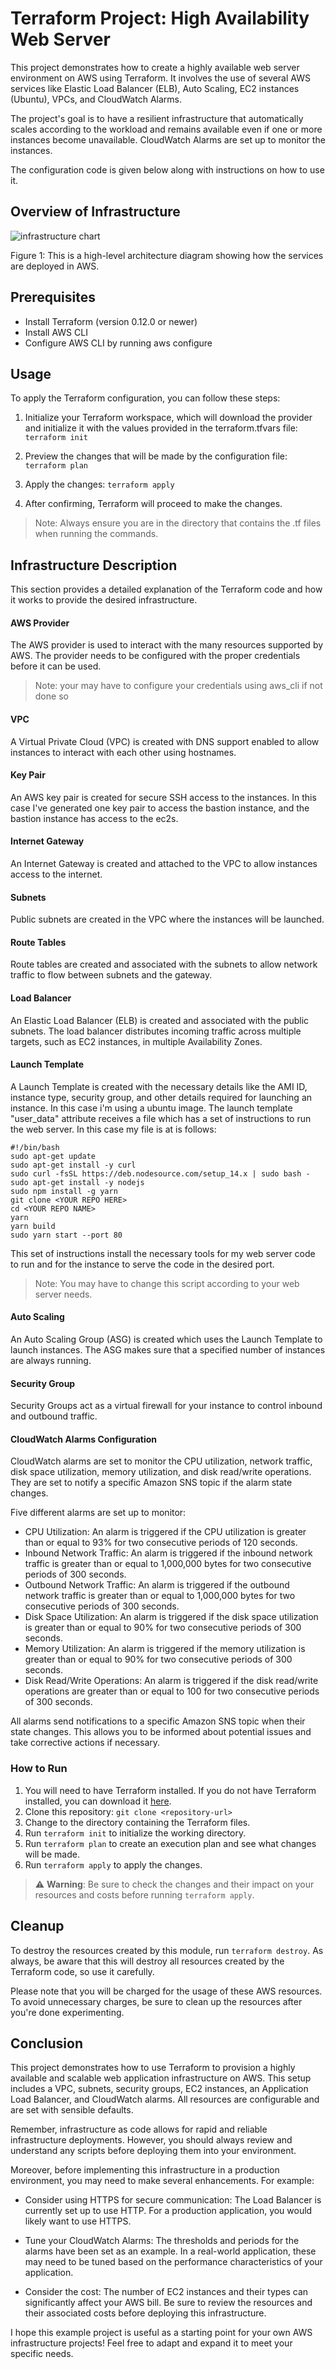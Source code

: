 # Terraform Project: High Availability Web Server
This project demonstrates how to create a highly available web server environment on AWS using Terraform. It involves the use of several AWS services like Elastic Load Balancer (ELB), Auto Scaling, EC2 instances (Ubuntu), VPCs, and CloudWatch Alarms.

The project's goal is to have a resilient infrastructure that automatically scales according to the workload and remains available even if one or more instances become unavailable. CloudWatch Alarms are set up to monitor the instances.

The configuration code is given below along with instructions on how to use it.

## Overview of Infrastructure

![infrastructure chart](./infra_chart.png)

Figure 1: This is a high-level architecture diagram showing how the services are deployed in AWS.

## Prerequisites
- Install Terraform (version 0.12.0 or newer)
- Install AWS CLI
- Configure AWS CLI by running aws configure

## Usage
To apply the Terraform configuration, you can follow these steps:

1. Initialize your Terraform workspace, which will download the provider and initialize it with the values provided in the terraform.tfvars file:
 `terraform init`

2. Preview the changes that will be made by the configuration file:
 `terraform plan`

3. Apply the changes:
 `terraform apply`

5. After confirming, Terraform will proceed to make the changes.

> Note: Always ensure you are in the directory that contains the .tf files when running the commands.

## Infrastructure Description

This section provides a detailed explanation of the Terraform code and how it works to provide the desired infrastructure.

#### AWS Provider
The AWS provider is used to interact with the many resources supported by AWS. The provider needs to be configured with the proper credentials before it can be used.
> Note: your may have to configure your credentials using aws_cli if not done so

#### VPC
A Virtual Private Cloud (VPC) is created with DNS support enabled to allow instances to interact with each other using hostnames.

#### Key Pair
An AWS key pair is created for secure SSH access to the instances. In this case I've generated one key pair to access the bastion instance, and the bastion instance has access to the ec2s.

#### Internet Gateway
An Internet Gateway is created and attached to the VPC to allow instances access to the internet.

#### Subnets
Public subnets are created in the VPC where the instances will be launched.

#### Route Tables
Route tables are created and associated with the subnets to allow network traffic to flow between subnets and the gateway.

#### Load Balancer
An Elastic Load Balancer (ELB) is created and associated with the public subnets. The load balancer distributes incoming traffic across multiple targets, such as EC2 instances, in multiple Availability Zones.

#### Launch Template
A Launch Template is created with the necessary details like the AMI ID, instance type, security group, and other details required for launching an instance. In this case i'm using a ubuntu image.
The launch template "user_data" attribute receives a file which has a set of instructions to run the web server.
In this case my file is at is follows:
 ```
#!/bin/bash
sudo apt-get update
sudo apt-get install -y curl
sudo curl -fsSL https://deb.nodesource.com/setup_14.x | sudo bash -
sudo apt-get install -y nodejs
sudo npm install -g yarn
git clone <YOUR REPO HERE>
cd <YOUR REPO NAME>
yarn
yarn build
sudo yarn start --port 80 
```

This set of instructions install the necessary tools for my web server code to run and for the instance to serve the code in the desired port.
> Note: You may have to change this script according to your web server needs.

#### Auto Scaling
An Auto Scaling Group (ASG) is created which uses the Launch Template to launch instances. The ASG makes sure that a specified number of instances are always running.

#### Security Group
Security Groups act as a virtual firewall for your instance to control inbound and outbound traffic.

#### CloudWatch Alarms Configuration
CloudWatch alarms are set to monitor the CPU utilization, network traffic, disk space utilization, memory utilization, and disk read/write operations. They are set to notify a specific Amazon SNS topic if the alarm state changes. 

Five different alarms are set up to monitor:

- CPU Utilization: An alarm is triggered if the CPU utilization is greater than or equal to 93% for two consecutive periods of 120 seconds.
- Inbound Network Traffic: An alarm is triggered if the inbound network traffic is greater than or equal to 1,000,000 bytes for two consecutive periods of 300 seconds.
- Outbound Network Traffic: An alarm is triggered if the outbound network traffic is greater than or equal to 1,000,000 bytes for two consecutive periods of 300 seconds.
- Disk Space Utilization: An alarm is triggered if the disk space utilization is greater than or equal to 90% for two consecutive periods of 300 seconds.
- Memory Utilization: An alarm is triggered if the memory utilization is greater than or equal to 90% for two consecutive periods of 300 seconds.
- Disk Read/Write Operations: An alarm is triggered if the disk read/write operations are greater than or equal to 100 for two consecutive periods of 300 seconds.

All alarms send notifications to a specific Amazon SNS topic when their state changes. This allows you to be informed about potential issues and take corrective actions if necessary.

### How to Run

1. You will need to have Terraform installed. If you do not have Terraform installed, you can download it [here](https://www.terraform.io/downloads.html).
2. Clone this repository: `git clone <repository-url>`
3. Change to the directory containing the Terraform files.
4. Run `terraform init` to initialize the working directory.
5. Run `terraform plan` to create an execution plan and see what changes will be made.
6. Run `terraform apply` to apply the changes.

> :warning: **Warning**: Be sure to check the changes and their impact on your resources and costs before running `terraform apply`.

## Cleanup

To destroy the resources created by this module, run `terraform destroy`. As always, be aware that this will destroy all resources created by the Terraform code, so use it carefully.

Please note that you will be charged for the usage of these AWS resources. To avoid unnecessary charges, be sure to clean up the resources after you're done experimenting.

## Conclusion

This project demonstrates how to use Terraform to provision a highly available and scalable web application infrastructure on AWS. This setup includes a VPC, subnets, security groups, EC2 instances, an Application Load Balancer, and CloudWatch alarms. All resources are configurable and are set with sensible defaults. 

Remember, infrastructure as code allows for rapid and reliable infrastructure deployments. However, you should always review and understand any scripts before deploying them into your environment. 

Moreover, before implementing this infrastructure in a production environment, you may need to make several enhancements. For example:

- Consider using HTTPS for secure communication: The Load Balancer is currently set up to use HTTP. For a production application, you would likely want to use HTTPS.

- Tune your CloudWatch Alarms: The thresholds and periods for the alarms have been set as an example. In a real-world application, these may need to be tuned based on the performance characteristics of your application.

- Consider the cost: The number of EC2 instances and their types can significantly affect your AWS bill. Be sure to review the resources and their associated costs before deploying this infrastructure.

I hope this example project is useful as a starting point for your own AWS infrastructure projects! Feel free to adapt and expand it to meet your specific needs.



